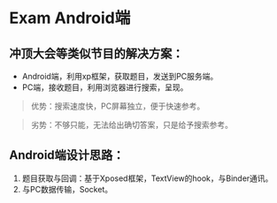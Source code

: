 # Exam Android端

## 冲顶大会等类似节目的解决方案：
* Android端，利用xp框架，获取题目，发送到PC服务端。
* PC端，接收题目，利用浏览器进行搜索，呈现。

> 优势：搜索速度快，PC屏幕独立，便于快速参考。

> 劣势：不够只能，无法给出确切答案，只是给予搜索参考。


## Android端设计思路：
1. 题目获取与回调：基于Xposed框架，TextView的hook，与Binder通讯。
2. 与PC数据传输，Socket。
